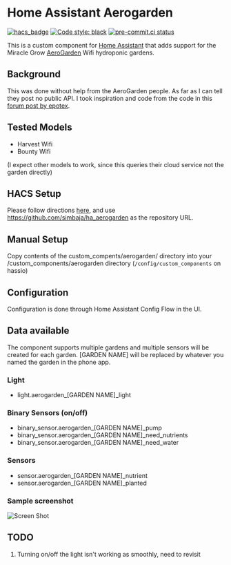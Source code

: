 # Home Assistant Aerogarden
[![hacs_badge](https://img.shields.io/badge/HACS-Custom-41BDF5.svg)](https://github.com/hacs/integration)
[![Code style: black](https://img.shields.io/badge/code%20style-black-000000.svg)](https://github.com/psf/black)
[![pre-commit.ci status](https://results.pre-commit.ci/badge/github/simbaja/homeassistant-aerogarden/master.svg)](https://results.pre-commit.ci/latest/github/simbaja/homeassistant-aerogarden/master)


This is a custom component for [Home Assistant](http://home-assistant.io) that adds support for the Miracle Grow [AeroGarden](http://www.aerogarden.com) Wifi hydroponic gardens.


## Background
This was done without help from the AeroGarden people. As far as I can tell they post no public API. I took inspiration and code from the code in this [forum post by epotex](https://community.home-assistant.io/t/first-timer-trying-to-convert-a-working-script-to-create-support-for-a-new-platform).

## Tested Models

* Harvest Wifi
* Bounty Wifi

(I expect other models to work, since this queries their cloud service not the garden directly)

## HACS Setup
Please follow directions [here](https://hacs.xyz/docs/faq/custom_repositories/), and use https://github.com/simbaja/ha_aerogarden as the repository URL.

## Manual Setup
Copy contents of the custom_compents/aerogarden/ directory into your <HA-CONFIG>/custom_components/aerogarden directory (```/config/custom_components``` on hassio)

## Configuration
Configuration is done through Home Assistant Config Flow in the UI.

## Data available
The component supports multiple gardens and multiple sensors will be created for each garden.  [GARDEN NAME] will be replaced by whatever you named the garden in the phone app.

### Light
* light.aerogarden_[GARDEN NAME]_light

### Binary Sensors (on/off)
* binary_sensor.aerogarden_[GARDEN NAME]_pump
* binary_sensor.aerogarden_[GARDEN NAME]_need_nutrients
* binary_sensor.aerogarden_[GARDEN NAME]_need_water

### Sensors
* sensor.aerogarden_[GARDEN NAME]_nutrient
* sensor.aerogarden_[GARDEN NAME]_planted

### Sample screenshot
![Screen Shot](https://raw.githubusercontent.com/simbaja/homeassistant-aerogarden/master/screen_shot.png)

## TODO
1. Turning on/off the light isn't working as smoothly, need to revisit
